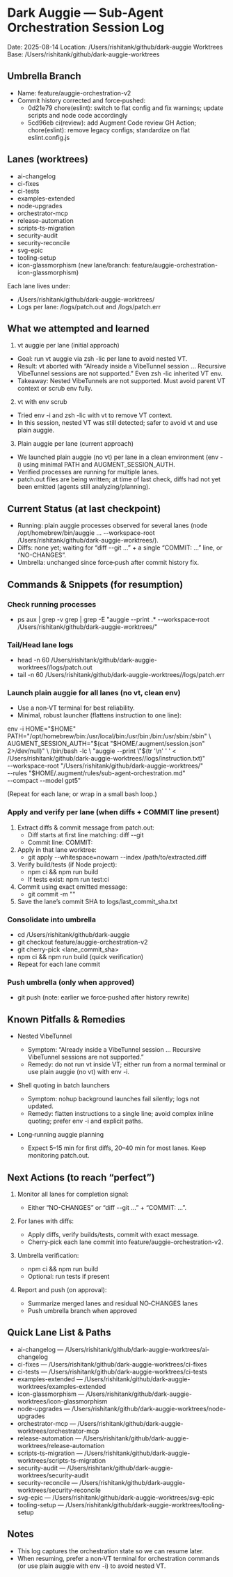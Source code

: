 # Dark Auggie — Sub‑Agent Orchestration Session Log

Date: 2025-08-14
Location: /Users/rishitank/github/dark-auggie
Worktrees Base: /Users/rishitank/github/dark-auggie-worktrees

## Umbrella Branch

- Name: feature/auggie-orchestration-v2
- Commit history corrected and force‑pushed:
  - 0d21e79 chore(eslint): switch to flat config and fix warnings; update scripts and node code accordingly
  - 5cd96eb ci(review): add Augment Code review GH Action; chore(eslint): remove legacy configs; standardize on flat eslint.config.js

## Lanes (worktrees)

- ai-changelog
- ci-fixes
- ci-tests
- examples-extended
- node-upgrades
- orchestrator-mcp
- release-automation
- scripts-ts-migration
- security-audit
- security-reconcile
- svg-epic
- tooling-setup
- icon-glassmorphism (new lane/branch: feature/auggie-orchestration-icon-glassmorphism)

Each lane lives under:

- /Users/rishitank/github/dark-auggie-worktrees/<lane>
- Logs per lane: <worktree>/logs/patch.out and <worktree>/logs/patch.err

## What we attempted and learned

1. vt auggie per lane (initial approach)

- Goal: run vt auggie via zsh -lic per lane to avoid nested VT.
- Result: vt aborted with “Already inside a VibeTunnel session … Recursive VibeTunnel sessions are not supported.” Even zsh -lic inherited VT env.
- Takeaway: Nested VibeTunnels are not supported. Must avoid parent VT context or scrub env fully.

2. vt with env scrub

- Tried env -i and zsh -lic with vt to remove VT context.
- In this session, nested VT was still detected; safer to avoid vt and use plain auggie.

3. Plain auggie per lane (current approach)

- We launched plain auggie (no vt) per lane in a clean environment (env -i) using minimal PATH and AUGMENT_SESSION_AUTH.
- Verified processes are running for multiple lanes.
- patch.out files are being written; at time of last check, diffs had not yet been emitted (agents still analyzing/planning).

## Current Status (at last checkpoint)

- Running: plain auggie processes observed for several lanes (node /opt/homebrew/bin/auggie … --workspace-root /Users/rishitank/github/dark-auggie-worktrees/<lane>).
- Diffs: none yet; waiting for “diff --git …” + a single “COMMIT: …” line, or “NO-CHANGES”.
- Umbrella: unchanged since force‑push after commit history fix.

## Commands & Snippets (for resumption)

### Check running processes

- ps aux | grep -v grep | grep -E "auggie --print .\* --workspace-root /Users/rishitank/github/dark-auggie-worktrees/"

### Tail/Head lane logs

- head -n 60 /Users/rishitank/github/dark-auggie-worktrees/<lane>/logs/patch.out
- tail -n 60 /Users/rishitank/github/dark-auggie-worktrees/<lane>/logs/patch.err

### Launch plain auggie for all lanes (no vt, clean env)

- Use a non‑VT terminal for best reliability.
- Minimal, robust launcher (flattens instruction to one line):

env -i HOME="$HOME" PATH="/opt/homebrew/bin:/usr/local/bin:/usr/bin:/bin:/usr/sbin:/sbin" \
  AUGMENT_SESSION_AUTH="$(cat "$HOME/.augment/session.json" 2>/dev/null)" \
  /bin/bash -lc \
  "auggie --print \"$(tr '\n' ' ' < /Users/rishitank/github/dark-auggie-worktrees/<lane>/logs/instruction.txt)\" \
 --workspace-root \"/Users/rishitank/github/dark-auggie-worktrees/<lane>\" \
 --rules \"$HOME/.augment/rules/sub-agent-orchestration.md\" \
 --compact --model gpt5"

(Repeat for each lane; or wrap in a small bash loop.)

### Apply and verify per lane (when diffs + COMMIT line present)

1. Extract diffs & commit message from patch.out:
   - Diff starts at first line matching: diff --git
   - Commit line: COMMIT: <message>
2. Apply in that lane worktree:
   - git apply --whitespace=nowarn --index /path/to/extracted.diff
3. Verify build/tests (if Node project):
   - npm ci && npm run build
   - If tests exist: npm run test:ci
4. Commit using exact emitted message:
   - git commit -m "<message>"
5. Save the lane’s commit SHA to logs/last_commit_sha.txt

### Consolidate into umbrella

- cd /Users/rishitank/github/dark-auggie
- git checkout feature/auggie-orchestration-v2
- git cherry-pick <lane_commit_sha>
- npm ci && npm run build (quick verification)
- Repeat for each lane commit

### Push umbrella (only when approved)

- git push (note: earlier we force‑pushed after history rewrite)

## Known Pitfalls & Remedies

- Nested VibeTunnel
  - Symptom: “Already inside a VibeTunnel session … Recursive VibeTunnel sessions are not supported.”
  - Remedy: do not run vt inside VT; either run from a normal terminal or use plain auggie (no vt) with env -i.

- Shell quoting in batch launchers
  - Symptom: nohup background launches fail silently; logs not updated.
  - Remedy: flatten instructions to a single line; avoid complex inline quoting; prefer env -i and explicit paths.

- Long‑running auggie planning
  - Expect 5–15 min for first diffs, 20–40 min for most lanes. Keep monitoring patch.out.

## Next Actions (to reach “perfect”)

1. Monitor all lanes for completion signal:
   - Either “NO-CHANGES” or “diff --git …” + “COMMIT: …”.

2. For lanes with diffs:
   - Apply diffs, verify builds/tests, commit with exact message.
   - Cherry‑pick each lane commit into feature/auggie-orchestration-v2.

3. Umbrella verification:
   - npm ci && npm run build
   - Optional: run tests if present

4. Report and push (on approval):
   - Summarize merged lanes and residual NO‑CHANGES lanes
   - Push umbrella branch when approved

## Quick Lane List & Paths

- ai-changelog — /Users/rishitank/github/dark-auggie-worktrees/ai-changelog
- ci-fixes — /Users/rishitank/github/dark-auggie-worktrees/ci-fixes
- ci-tests — /Users/rishitank/github/dark-auggie-worktrees/ci-tests
- examples-extended — /Users/rishitank/github/dark-auggie-worktrees/examples-extended
- icon-glassmorphism — /Users/rishitank/github/dark-auggie-worktrees/icon-glassmorphism
- node-upgrades — /Users/rishitank/github/dark-auggie-worktrees/node-upgrades
- orchestrator-mcp — /Users/rishitank/github/dark-auggie-worktrees/orchestrator-mcp
- release-automation — /Users/rishitank/github/dark-auggie-worktrees/release-automation
- scripts-ts-migration — /Users/rishitank/github/dark-auggie-worktrees/scripts-ts-migration
- security-audit — /Users/rishitank/github/dark-auggie-worktrees/security-audit
- security-reconcile — /Users/rishitank/github/dark-auggie-worktrees/security-reconcile
- svg-epic — /Users/rishitank/github/dark-auggie-worktrees/svg-epic
- tooling-setup — /Users/rishitank/github/dark-auggie-worktrees/tooling-setup

## Notes

- This log captures the orchestration state so we can resume later.
- When resuming, prefer a non‑VT terminal for orchestration commands (or use plain auggie with env -i) to avoid nested VT.
